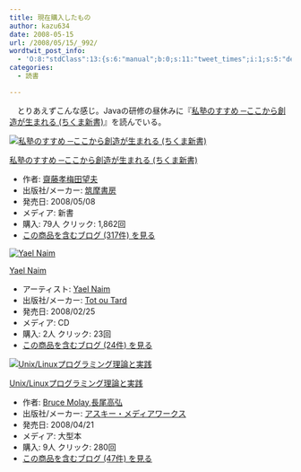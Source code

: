 ```yaml
---
title: 現在購入したもの
author: kazu634
date: 2008-05-15
url: /2008/05/15/_992/
wordtwit_post_info:
  - 'O:8:"stdClass":13:{s:6:"manual";b:0;s:11:"tweet_times";i:1;s:5:"delay";i:0;s:7:"enabled";i:1;s:10:"separation";s:2:"60";s:7:"version";s:3:"3.7";s:14:"tweet_template";b:0;s:6:"status";i:2;s:6:"result";a:0:{}s:13:"tweet_counter";i:2;s:13:"tweet_log_ids";a:1:{i:0;i:4015;}s:9:"hash_tags";a:0:{}s:8:"accounts";a:1:{i:0;s:7:"kazu634";}}'
categories:
  - 読書

---
```

<div class="section">
<p>
    　とりあえずこんな感じ。Javaの研修の昼休みに『<a href="http://d.hatena.ne.jp/asin/4480064257" onclick="__gaTracker('send', 'event', 'outbound-article', 'http://d.hatena.ne.jp/asin/4480064257', '私塾のすすめ ─ここから創造が生まれる (ちくま新書)');">私塾のすすめ ─ここから創造が生まれる (ちくま新書)</a>』を読んでいる。
</p>
  
<div class="hatena-asin-detail">
<a href="http://www.amazon.co.jp/dp/4480064257/?tag=hatena_st1-22&ascsubtag=d-7ibv" onclick="__gaTracker('send', 'event', 'outbound-article', 'http://www.amazon.co.jp/dp/4480064257/?tag=hatena_st1-22&ascsubtag=d-7ibv', '');"><img src="https://images-na.ssl-images-amazon.com/images/I/41-K57fxKtL._SL160_.jpg" class="hatena-asin-detail-image" alt="私塾のすすめ ─ここから創造が生まれる (ちくま新書)" title="私塾のすすめ ─ここから創造が生まれる (ちくま新書)" /></a></p> 
    
<div class="hatena-asin-detail-info">
<p class="hatena-asin-detail-title">
<a href="http://www.amazon.co.jp/dp/4480064257/?tag=hatena_st1-22&ascsubtag=d-7ibv" onclick="__gaTracker('send', 'event', 'outbound-article', 'http://www.amazon.co.jp/dp/4480064257/?tag=hatena_st1-22&ascsubtag=d-7ibv', '私塾のすすめ ─ここから創造が生まれる (ちくま新書)');">私塾のすすめ ─ここから創造が生まれる (ちくま新書)</a>
</p>
      
<ul>
<li>
<span class="hatena-asin-detail-label">作者:</span> <a href="http://d.hatena.ne.jp/keyword/%E3%B7%C6%A3%B9%A7%C7%DF%C5%C4%CB%BE%C9%D7" onclick="__gaTracker('send', 'event', 'outbound-article', 'http://d.hatena.ne.jp/keyword/%E3%B7%C6%A3%B9%A7%C7%DF%C5%C4%CB%BE%C9%D7', '齋藤孝梅田望夫');" class="keyword">齋藤孝梅田望夫</a>
</li>
<li>
<span class="hatena-asin-detail-label">出版社/メーカー:</span> <a href="http://d.hatena.ne.jp/keyword/%C3%DE%CB%E0%BD%F1%CB%BC" onclick="__gaTracker('send', 'event', 'outbound-article', 'http://d.hatena.ne.jp/keyword/%C3%DE%CB%E0%BD%F1%CB%BC', '筑摩書房');" class="keyword">筑摩書房</a>
</li>
<li>
<span class="hatena-asin-detail-label">発売日:</span> 2008/05/08
</li>
<li>
<span class="hatena-asin-detail-label">メディア:</span> 新書
</li>
<li>
<span class="hatena-asin-detail-label">購入</span>: 79人 <span class="hatena-asin-detail-label">クリック</span>: 1,862回
</li>
<li>
<a href="http://d.hatena.ne.jp/asin/4480064257" onclick="__gaTracker('send', 'event', 'outbound-article', 'http://d.hatena.ne.jp/asin/4480064257', 'この商品を含むブログ (317件) を見る');" target="_blank">この商品を含むブログ (317件) を見る</a>
</li>
</ul>
</div>
    
<div class="hatena-asin-detail-foot">
</div>
</div>
  
<div class="hatena-asin-detail">
<a href="http://www.amazon.co.jp/dp/B0013LP86Q/?tag=hatena_st1-22&ascsubtag=d-7ibv" onclick="__gaTracker('send', 'event', 'outbound-article', 'http://www.amazon.co.jp/dp/B0013LP86Q/?tag=hatena_st1-22&ascsubtag=d-7ibv', '');"><img src="https://images-na.ssl-images-amazon.com/images/I/51lv7frIdIL._SL160_.jpg" class="hatena-asin-detail-image" alt="Yael Naim" title="Yael Naim" /></a></p> 
    
<div class="hatena-asin-detail-info">
<p class="hatena-asin-detail-title">
<a href="http://www.amazon.co.jp/dp/B0013LP86Q/?tag=hatena_st1-22&ascsubtag=d-7ibv" onclick="__gaTracker('send', 'event', 'outbound-article', 'http://www.amazon.co.jp/dp/B0013LP86Q/?tag=hatena_st1-22&ascsubtag=d-7ibv', 'Yael Naim');">Yael Naim</a>
</p>
      
<ul>
<li>
<span class="hatena-asin-detail-label">アーティスト:</span> <a href="http://d.hatena.ne.jp/keyword/Yael%20Naim" onclick="__gaTracker('send', 'event', 'outbound-article', 'http://d.hatena.ne.jp/keyword/Yael%20Naim', 'Yael Naim');" class="keyword">Yael Naim</a>
</li>
<li>
<span class="hatena-asin-detail-label">出版社/メーカー:</span> <a href="http://d.hatena.ne.jp/keyword/Tot%20ou%20Tard" onclick="__gaTracker('send', 'event', 'outbound-article', 'http://d.hatena.ne.jp/keyword/Tot%20ou%20Tard', 'Tot ou Tard');" class="keyword">Tot ou Tard</a>
</li>
<li>
<span class="hatena-asin-detail-label">発売日:</span> 2008/02/25
</li>
<li>
<span class="hatena-asin-detail-label">メディア:</span> CD
</li>
<li>
<span class="hatena-asin-detail-label">購入</span>: 2人 <span class="hatena-asin-detail-label">クリック</span>: 23回
</li>
<li>
<a href="http://d.hatena.ne.jp/asin/B0013LP86Q" onclick="__gaTracker('send', 'event', 'outbound-article', 'http://d.hatena.ne.jp/asin/B0013LP86Q', 'この商品を含むブログ (24件) を見る');" target="_blank">この商品を含むブログ (24件) を見る</a>
</li>
</ul>
</div>
    
<div class="hatena-asin-detail-foot">
</div>
</div>
  
<div class="hatena-asin-detail">
<a href="http://www.amazon.co.jp/dp/4048700219/?tag=hatena_st1-22&ascsubtag=d-7ibv" onclick="__gaTracker('send', 'event', 'outbound-article', 'http://www.amazon.co.jp/dp/4048700219/?tag=hatena_st1-22&ascsubtag=d-7ibv', '');"><img src="https://images-na.ssl-images-amazon.com/images/I/51wNVx6X2RL._SL160_.jpg" class="hatena-asin-detail-image" alt="Unix/Linuxプログラミング理論と実践" title="Unix/Linuxプログラミング理論と実践" /></a></p> 
    
<div class="hatena-asin-detail-info">
<p class="hatena-asin-detail-title">
<a href="http://www.amazon.co.jp/dp/4048700219/?tag=hatena_st1-22&ascsubtag=d-7ibv" onclick="__gaTracker('send', 'event', 'outbound-article', 'http://www.amazon.co.jp/dp/4048700219/?tag=hatena_st1-22&ascsubtag=d-7ibv', 'Unix/Linuxプログラミング理論と実践');">Unix/Linuxプログラミング理論と実践</a>
</p>
      
<ul>
<li>
<span class="hatena-asin-detail-label">作者:</span> <a href="http://d.hatena.ne.jp/keyword/Bruce%20Molay" onclick="__gaTracker('send', 'event', 'outbound-article', 'http://d.hatena.ne.jp/keyword/Bruce%20Molay', 'Bruce Molay');" class="keyword">Bruce Molay</a>,<a href="http://d.hatena.ne.jp/keyword/%C4%B9%C8%F8%B9%E2%B9%B0" onclick="__gaTracker('send', 'event', 'outbound-article', 'http://d.hatena.ne.jp/keyword/%C4%B9%C8%F8%B9%E2%B9%B0', '長尾高弘');" class="keyword">長尾高弘</a>
</li>
<li>
<span class="hatena-asin-detail-label">出版社/メーカー:</span> <a href="http://d.hatena.ne.jp/keyword/%A5%A2%A5%B9%A5%AD%A1%BC%A1%A6%A5%E1%A5%C7%A5%A3%A5%A2%A5%EF%A1%BC%A5%AF%A5%B9" onclick="__gaTracker('send', 'event', 'outbound-article', 'http://d.hatena.ne.jp/keyword/%A5%A2%A5%B9%A5%AD%A1%BC%A1%A6%A5%E1%A5%C7%A5%A3%A5%A2%A5%EF%A1%BC%A5%AF%A5%B9', 'アスキー・メディアワークス');" class="keyword">アスキー・メディアワークス</a>
</li>
<li>
<span class="hatena-asin-detail-label">発売日:</span> 2008/04/21
</li>
<li>
<span class="hatena-asin-detail-label">メディア:</span> 大型本
</li>
<li>
<span class="hatena-asin-detail-label">購入</span>: 9人 <span class="hatena-asin-detail-label">クリック</span>: 280回
</li>
<li>
<a href="http://d.hatena.ne.jp/asin/4048700219" onclick="__gaTracker('send', 'event', 'outbound-article', 'http://d.hatena.ne.jp/asin/4048700219', 'この商品を含むブログ (47件) を見る');" target="_blank">この商品を含むブログ (47件) を見る</a>
</li>
</ul>
</div>
    
<div class="hatena-asin-detail-foot">
</div>
</div>
</div>

